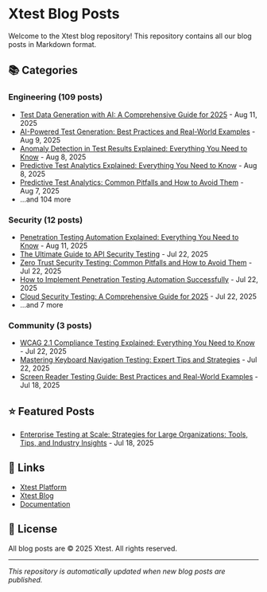 # Xtest Blog Posts

Welcome to the Xtest blog repository! This repository contains all our blog posts in Markdown format.

## 📚 Categories

### Engineering (109 posts)

- [Test Data Generation with AI: A Comprehensive Guide for 2025](posts/2025/2025-08-11-test-data-generation-with-ai-a-comprehensive-guide-for-2025.md) - Aug 11, 2025
- [AI-Powered Test Generation: Best Practices and Real-World Examples](posts/2025/2025-08-09-ai-powered-test-generation-best-practices-and-real-world-examples.md) - Aug 9, 2025
- [Anomaly Detection in Test Results Explained: Everything You Need to Know](posts/2025/2025-08-08-anomaly-detection-in-test-results-explained-everything-you-need-to-know.md) - Aug 8, 2025
- [Predictive Test Analytics Explained: Everything You Need to Know](posts/2025/2025-08-08-predictive-test-analytics-explained-everything-you-need-to-know.md) - Aug 8, 2025
- [Predictive Test Analytics: Common Pitfalls and How to Avoid Them](posts/2025/2025-08-07-predictive-test-analytics-common-pitfalls-and-how-to-avoid-them.md) - Aug 7, 2025
- ...and 104 more

### Security (12 posts)

- [Penetration Testing Automation Explained: Everything You Need to Know](posts/2025/2025-08-11-penetration-testing-automation-explained-everything-you-need-to-know.md) - Aug 11, 2025
- [The Ultimate Guide to API Security Testing](posts/2025/2025-07-22-the-ultimate-guide-to-api-security-testing.md) - Jul 22, 2025
- [Zero Trust Security Testing: Common Pitfalls and How to Avoid Them](posts/2025/2025-07-22-zero-trust-security-testing-common-pitfalls-and-how-to-avoid-them.md) - Jul 22, 2025
- [How to Implement Penetration Testing Automation Successfully](posts/2025/2025-07-22-how-to-implement-penetration-testing-automation-successfully.md) - Jul 22, 2025
- [Cloud Security Testing: A Comprehensive Guide for 2025](posts/2025/2025-07-22-cloud-security-testing-a-comprehensive-guide-for-2025.md) - Jul 22, 2025
- ...and 7 more

### Community (3 posts)

- [WCAG 2.1 Compliance Testing Explained: Everything You Need to Know](posts/2025/2025-07-22-wcag-21-compliance-testing-explained-everything-you-need-to-know.md) - Jul 22, 2025
- [Mastering Keyboard Navigation Testing: Expert Tips and Strategies](posts/2025/2025-07-22-mastering-keyboard-navigation-testing-expert-tips-and-strategies.md) - Jul 22, 2025
- [Screen Reader Testing Guide: Best Practices and Real-World Examples](posts/2025/2025-07-18-screen-reader-testing-guide-best-practices-and-real-world-examples.md) - Jul 18, 2025

## ⭐ Featured Posts

- [Enterprise Testing at Scale: Strategies for Large Organizations: Tools, Tips, and Industry Insights](posts/2025/2025-07-18-enterprise-testing-at-scale-strategies-for-large-organizations-tools-tips-and-industry-insights.md) - Jul 18, 2025

## 🔗 Links

- [Xtest Platform](https://xtest.io)
- [Xtest Blog](https://xtest.io/blog)
- [Documentation](https://xtest.io/docs)

## 📝 License

All blog posts are © 2025 Xtest. All rights reserved.

---

*This repository is automatically updated when new blog posts are published.*

